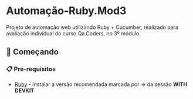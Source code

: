 # Automação-Ruby.Mod3

Projeto de automação web utilizando Ruby + Cucumber, realizado para avaliação individual do curso Qa.Coders, no 3º módulo.

## 🚀 Começando

### 📋 Pré-requisitos

* [Ruby](https://rubyinstaller.org/downloads/) - Instalar a versão recomendada marcada por => da sessão <b>WITH DEVKIT</b>
